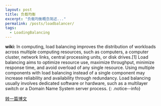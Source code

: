 ```yaml
---
layout: post
title: 负载均衡
excerpt: "负载均衡概念简述..."
permalink: /posts/loadbalancer/
tags:
  - LoadingBalancing
---
```

**wiki:** In computing, load balancing improves the distribution of workloads across multiple computing resources, such as computers, a computer cluster, network links, central processing units, or disk drives.[1] Load balancing aims to optimize resource use, maximize throughput, minimize response time, and avoid overload of any single resource. Using multiple components with load balancing instead of a single component may increase reliability and availability through redundancy. Load balancing usually involves dedicated software or hardware, such as a multilayer switch or a Domain Name System server process.
{: .notice--info}

[转一篇博文](https://www.cnblogs.com/danbing/p/7459224.html)

